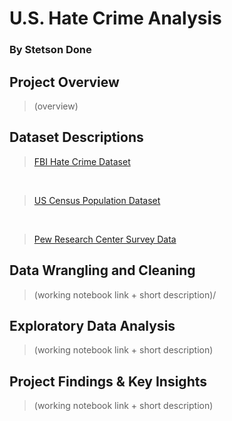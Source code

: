 # U.S. Hate Crime Analysis 
### By Stetson Done

## Project Overview
>(overview)

## Dataset Descriptions
>[FBI Hate Crime Dataset](/jupyter_notebooks/dataset_descriptions/hate_crime_dataset_description.ipynb)

<br/>

>[US Census Population Dataset](jupyter_notebooks\dataset_descriptions\population_dataset_description_and_wrangling.ipynb)

<br/>

>[Pew Research Center Survey Data](jupyter_notebooks\dataset_descriptions\pew_research_dataset_description.ipynb)

## Data Wrangling and Cleaning
>(working notebook link + short description)/

## Exploratory Data Analysis
>(working notebook link + short description)

## Project Findings & Key Insights
>(working notebook link + short description)



